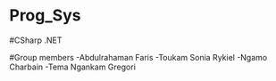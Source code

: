 # Prog_Sys
#CSharp .NET

#Group members
-Abdulrahaman Faris
-Toukam Sonia Rykiel
-Ngamo Charbain
-Tema Ngankam Gregori